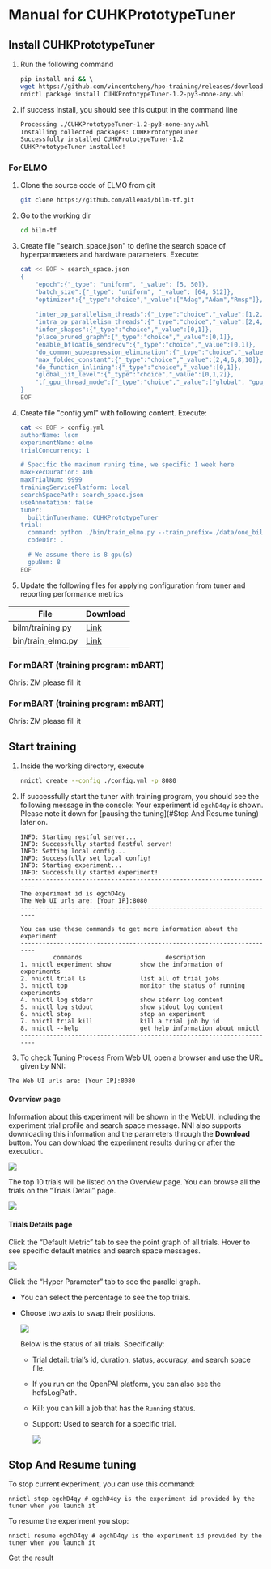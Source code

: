 # **Manual for CUHKPrototypeTuner**

## Install CUHKPrototypeTuner

1. Run the following command 
    ```bash
    pip install nni && \ 
    wget https://github.com/vincentcheny/hpo-training/releases/download/v1.2/CUHKPrototypeTuner-1.2-py3-none-any.whl && \ 
    nnictl package install CUHKPrototypeTuner-1.2-py3-none-any.whl
    ```
2. if success install, you should see this output  in the command line

    ```bash
    Processing ./CUHKPrototypeTuner-1.2-py3-none-any.whl
    Installing collected packages: CUHKPrototypeTuner
    Successfully installed CUHKPrototypeTuner-1.2
    CUHKPrototypeTuner installed!
    ```

### For ELMO 
1. Clone the source code of ELMO from git 
    ```bash
    git clone https://github.com/allenai/bilm-tf.git
    ```

1. Go to the working dir
    ```bash
    cd bilm-tf
    ```
   
2. Create file  "search_space.json" to define the search space of hyperparmaeters and hardware parameters. Execute: 
    ```bash
    cat << EOF > search_space.json
    {
        "epoch":{"_type": "uniform", "_value": [5, 50]},
        "batch_size":{"_type": "uniform", "_value": [64, 512]},
        "optimizer":{"_type":"choice","_value":["Adag","Adam","Rmsp"]},
        
        "inter_op_parallelism_threads":{"_type":"choice","_value":[1,2,3,4]},
        "intra_op_parallelism_threads":{"_type":"choice","_value":[2,4,6,8,10,12]},
        "infer_shapes":{"_type":"choice","_value":[0,1]},
        "place_pruned_graph":{"_type":"choice","_value":[0,1]},
        "enable_bfloat16_sendrecv":{"_type":"choice","_value":[0,1]},
        "do_common_subexpression_elimination":{"_type":"choice","_value":[0,1]},
        "max_folded_constant":{"_type":"choice","_value":[2,4,6,8,10]},
        "do_function_inlining":{"_type":"choice","_value":[0,1]},
        "global_jit_level":{"_type":"choice","_value":[0,1,2]},
        "tf_gpu_thread_mode":{"_type":"choice","_value":["global", "gpu_private", "gpu_shared"]}
    }
    EOF
    ```

3. Create file  "config.yml" with following content. Execute:
    ```bash
    cat << EOF > config.yml
    authorName: lscm
    experimentName: elmo
    trialConcurrency: 1
    
    # Specific the maximum runing time, we specific 1 week here
    maxExecDuration: 40h 
    maxTrialNum: 9999
    trainingServicePlatform: local
    searchSpacePath: search_space.json
    useAnnotation: false
    tuner:
      builtinTunerName: CUHKPrototypeTuner
    trial:
      command: python ./bin/train_elmo.py --train_prefix=./data/one_billion/1-billion-word-language-modeling-benchmark-r13output/training-monolingual.tokenized.shuffled/* --vocab_file ./data/vocab-2016-09-10.txt --save_dir ./save_output
      codeDir: .
    
      # We assume there is 8 gpu(s)
      gpuNum: 8
    EOF
    ```

4. Update the following files for applying configuration from tuner and reporting performance metrics

| File  | Download |
| ------------- | ------------- |
| bilm/training.py | [Link](https://github.com/wuzhuoming/tutorial_file/blob/master/training.py) |
| bin/train_elmo.py | [Link](https://github.com/wuzhuoming/tutorial_file/blob/master/train_elmo.py) |



### For mBART (training program: mBART)  

Chris: ZM please fill it

### For mBART (training program: mBART)  
Chris: ZM please fill it

## Start training

1. Inside the working directory, execute 
    ```bash
    nnictl create --config ./config.yml -p 8080
    ```

2. If successfully start the tuner with training program, you should see the following message in the console:
Your experiment id `egchD4qy` is shown. Please note it down for [pausing the tuning](#Stop And Resume tuning) later on. 

    ```log
    INFO: Starting restful server...
    INFO: Successfully started Restful server!
    INFO: Setting local config...
    INFO: Successfully set local config!
    INFO: Starting experiment...
    INFO: Successfully started experiment!
    -----------------------------------------------------------------------
    The experiment id is egchD4qy
    The Web UI urls are: [Your IP]:8080
    -----------------------------------------------------------------------
    
    You can use these commands to get more information about the experiment
    -----------------------------------------------------------------------
             commands                       description
    1. nnictl experiment show        show the information of experiments
    2. nnictl trial ls               list all of trial jobs
    3. nnictl top                    monitor the status of running experiments
    4. nnictl log stderr             show stderr log content
    5. nnictl log stdout             show stdout log content
    6. nnictl stop                   stop an experiment
    7. nnictl trial kill             kill a trial job by id
    8. nnictl --help                 get help information about nnictl
    -----------------------------------------------------------------------
    ```

4. To check Tuning Process From Web UI, open a browser and use the URL given by NNI:

```
The Web UI urls are: [Your IP]:8080
```

#### **Overview page**

Information about this experiment will be shown in the WebUI, including the experiment trial profile and search space message. NNI also supports downloading this information and the parameters through the **Download** button. You can download the experiment results during or after the execution.

<img src="https://lh3.googleusercontent.com/-LzY00M6Qj5s/X1r3WeZybeI/AAAAAAAAAdc/rDSdoBefp5oDhz3XKMHBxbTL3zr1ENHcACK8BGAsYHg/s0/2020-09-10.png"/>

The top 10 trials will be listed on the Overview page. You can browse all the trials on the “Trials Detail” page.

<img src="https://lh3.googleusercontent.com/-nUV6DIuojdw/X1r3Fzve2TI/AAAAAAAAAdU/SYO259Bld24Lzhvsn7UfJu8XT7NGnpOBQCK8BGAsYHg/s0/2020-09-10.png"/>

#### **Trials Details page**

Click the “Default Metric” tab to see the point graph of all trials. Hover to see specific default metrics and search space messages.

<img src="https://lh3.googleusercontent.com/-U9ZPPo3mY1s/X1r4Uu9cLYI/AAAAAAAAAdk/GCutOTm5FDQlLJ-HVyriXuphdU2BJRwtgCK8BGAsYHg/s0/2020-09-10.png"/>

Click the “Hyper Parameter” tab to see the parallel graph.

- You can select the percentage to see the top trials.

- Choose two axis to swap their positions.

  <img src="https://nni.readthedocs.io/en/latest/_images/hyperPara.png"/>

  

  Below is the status of all trials. Specifically:

  - Trial detail: trial’s id, duration, status, accuracy, and search space file.

  - If you run on the OpenPAI platform, you can also see the hdfsLogPath.

  - Kill: you can kill a job that has the `Running` status.

  - Support: Used to search for a specific trial.

    <img src="https://lh3.googleusercontent.com/-zGe44tn04GY/X1r4y8KRZRI/AAAAAAAAAds/0VCQ0B3eQbcbKMM323WQdKGz9xPQTJrdgCK8BGAsYHg/s0/2020-09-10.png" />



## Stop And Resume tuning

To stop current experiment, you can use this command:

```
nnictl stop egchD4qy # egchD4qy is the experiment id provided by the tuner when you launch it 
```

To resume the experiment you stop:

```
nnictl resume egchD4qy # egchD4qy is the experiment id provided by the tuner when you launch it 
```

Get the result